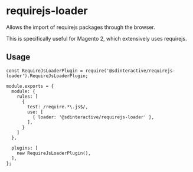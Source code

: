 # requirejs-loader

Allows the import of requirejs packages through the browser.

This is specifically useful for Magento 2, which extensively uses requirejs.

## Usage

    const RequireJsLoaderPlugin = require('@sdinteractive/requirejs-loader').RequireJsLoaderPlugin;

    module.exports = {
      module: {
        rules: [
          {
            test: /require.*\.js$/,
            use: [
              { loader: '@sdinteractive/requirejs-loader' },
            ],
          }
        ]
      },

      plugins: [
        new RequireJsLoaderPlugin(),
      ],
    };
